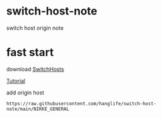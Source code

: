 # switch-host-note
switch host origin note

# fast start
download [SwitchHosts](https://switchhosts.vercel.app/zh)

[Tutorial](https://github.com/oldj/SwitchHosts/blob/master/README.zh_hans.md)

add origin host
```
https://raw.githubusercontent.com/hanglife/switch-host-note/main/NIKKE_GENERAL
